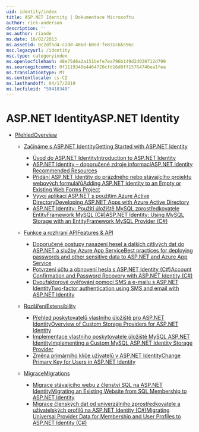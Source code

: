 ```yaml
---
uid: identity/index
title: ASP.NET Identity | Dokumentace Microsoftu
author: rick-anderson
description: ''
ms.author: riande
ms.date: 10/02/2013
ms.assetid: 0c2df5d4-c2dd-486d-b0ed-fe831c6b596c
msc.legacyurl: /identity
msc.type: categoryindex
ms.openlocfilehash: 48e75d6a2a151befe7ea796b149d2d030712d799
ms.sourcegitcommit: 0f1119340e4464720cfd16d0ff15764746ea1fea
ms.translationtype: MT
ms.contentlocale: cs-CZ
ms.lasthandoff: 04/17/2019
ms.locfileid: "59418349"
---
```

# <a name="aspnet-identity"></a><span data-ttu-id="65044-102">ASP.NET Identity</span><span class="sxs-lookup"><span data-stu-id="65044-102">ASP.NET Identity</span></span>

- [<span data-ttu-id="65044-103">Přehled</span><span class="sxs-lookup"><span data-stu-id="65044-103">Overview</span></span>](overview/index.md)

    - [<span data-ttu-id="65044-104">Začínáme s ASP.NET Identity</span><span class="sxs-lookup"><span data-stu-id="65044-104">Getting Started with ASP.NET Identity</span></span>](overview/getting-started/index.md)

        - [<span data-ttu-id="65044-105">Úvod do ASP.NET Identity</span><span class="sxs-lookup"><span data-stu-id="65044-105">Introduction to ASP.NET Identity</span></span>](overview/getting-started/introduction-to-aspnet-identity.md)
        - [<span data-ttu-id="65044-106">ASP.NET Identity – doporučené zdroje informací</span><span class="sxs-lookup"><span data-stu-id="65044-106">ASP.NET Identity Recommended Resources</span></span>](overview/getting-started/aspnet-identity-recommended-resources.md)
        - [<span data-ttu-id="65044-107">Přidání ASP.NET Identity do prázdného nebo stávajícího projektu webových formulářů</span><span class="sxs-lookup"><span data-stu-id="65044-107">Adding ASP.NET Identity to an Empty or Existing Web Forms Project</span></span>](overview/getting-started/adding-aspnet-identity-to-an-empty-or-existing-web-forms-project.md)
        - [<span data-ttu-id="65044-108">Vývoj aplikací ASP.NET s použitím Azure Active Directory</span><span class="sxs-lookup"><span data-stu-id="65044-108">Developing ASP.NET Apps with Azure Active Directory</span></span>](overview/getting-started/developing-aspnet-apps-with-windows-azure-active-directory.md)
        - [<span data-ttu-id="65044-109">ASP.NET Identity: Použití úložiště MySQL zprostředkovatele EntityFramework MySQL (C#)</span><span class="sxs-lookup"><span data-stu-id="65044-109">ASP.NET Identity: Using MySQL Storage with an EntityFramework MySQL Provider (C#)</span></span>](overview/getting-started/aspnet-identity-using-mysql-storage-with-an-entityframework-mysql-provider.md)
    - [<span data-ttu-id="65044-110">Funkce a rozhraní API</span><span class="sxs-lookup"><span data-stu-id="65044-110">Features & API</span></span>](overview/features-api/index.md)

        - [<span data-ttu-id="65044-111">Doporučené postupy nasazení hesel a dalších citlivých dat do ASP.NET a služby Azure App Service</span><span class="sxs-lookup"><span data-stu-id="65044-111">Best practices for deploying passwords and other sensitive data to ASP.NET and Azure App Service</span></span>](overview/features-api/best-practices-for-deploying-passwords-and-other-sensitive-data-to-aspnet-and-azure.md)
        - [<span data-ttu-id="65044-112">Potvrzení účtu a obnovení hesla s ASP.NET Identity (C#)</span><span class="sxs-lookup"><span data-stu-id="65044-112">Account Confirmation and Password Recovery with ASP.NET Identity (C#)</span></span>](overview/features-api/account-confirmation-and-password-recovery-with-aspnet-identity.md)
        - [<span data-ttu-id="65044-113">Dvoufaktorové ověřování pomocí SMS a e-mailu s ASP.NET Identity</span><span class="sxs-lookup"><span data-stu-id="65044-113">Two-factor authentication using SMS and email with ASP.NET Identity</span></span>](overview/features-api/two-factor-authentication-using-sms-and-email-with-aspnet-identity.md)
    - [<span data-ttu-id="65044-114">Rozšíření</span><span class="sxs-lookup"><span data-stu-id="65044-114">Extensibility</span></span>](overview/extensibility/index.md)

        - [<span data-ttu-id="65044-115">Přehled poskytovatelů vlastního úložiště pro ASP.NET Identity</span><span class="sxs-lookup"><span data-stu-id="65044-115">Overview of Custom Storage Providers for ASP.NET Identity</span></span>](overview/extensibility/overview-of-custom-storage-providers-for-aspnet-identity.md)
        - [<span data-ttu-id="65044-116">Implementace vlastního poskytovatele úložiště MySQL ASP.NET Identity</span><span class="sxs-lookup"><span data-stu-id="65044-116">Implementing a Custom MySQL ASP.NET Identity Storage Provider</span></span>](overview/extensibility/implementing-a-custom-mysql-aspnet-identity-storage-provider.md)
        - [<span data-ttu-id="65044-117">Změna primárního klíče uživatelů v ASP.NET Identity</span><span class="sxs-lookup"><span data-stu-id="65044-117">Change Primary Key for Users in ASP.NET Identity</span></span>](overview/extensibility/change-primary-key-for-users-in-aspnet-identity.md)
    - [<span data-ttu-id="65044-118">Migrace</span><span class="sxs-lookup"><span data-stu-id="65044-118">Migrations</span></span>](overview/migrations/index.md)

        - [<span data-ttu-id="65044-119">Migrace stávajícího webu z členství SQL na ASP.NET Identity</span><span class="sxs-lookup"><span data-stu-id="65044-119">Migrating an Existing Website from SQL Membership to ASP.NET Identity</span></span>](overview/migrations/migrating-an-existing-website-from-sql-membership-to-aspnet-identity.md)
        - [<span data-ttu-id="65044-120">Migrace členských dat od univerzálního zprostředkovatele a uživatelských profilů na ASP.NET Identity (C#)</span><span class="sxs-lookup"><span data-stu-id="65044-120">Migrating Universal Provider Data for Membership and User Profiles to ASP.NET Identity (C#)</span></span>](overview/migrations/migrating-universal-provider-data-for-membership-and-user-profiles-to-aspnet-identity.md)
